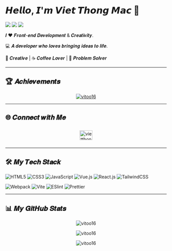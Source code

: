 # 𝙃𝙚𝙡𝙡𝙤, 𝙄'𝙢 𝙑𝙞𝙚𝙩 𝙏𝙝𝙤𝙣𝙜 𝙈𝙖𝙘 🌟

[![](https://img.shields.io/badge/-@vietthongmac-%231DA1F2?style=flat-square&logo=twitter&logoColor=ffffff)](https://twitter.com/yourtwitterhandle)
[![](https://img.shields.io/badge/-@vietthongmac-%23181717?style=flat-square&logo=github)](https://github.com/vitoo16)
[![](https://img.shields.io/website?color=0ab9e6&style=flat-square&up_message=Portfolio&url=https%3A%2F%2Fyourportfolio.com)](https://yourportfolio.com)

𝑰 ❤️ 𝑭𝒓𝒐𝒏𝒕-𝒆𝒏𝒅 𝑫𝒆𝒗𝒆𝒍𝒐𝒑𝒎𝒆𝒏𝒕 & 𝑪𝒓𝒆𝒂𝒕𝒊𝒗𝒊𝒕𝒚.

:computer: 𝑨 𝒅𝒆𝒗𝒆𝒍𝒐𝒑𝒆𝒓 𝒘𝒉𝒐 𝒍𝒐𝒗𝒆𝒔 𝒃𝒓𝒊𝒏𝒈𝒊𝒏𝒈 𝒊𝒅𝒆𝒂𝒔 𝒕𝒐 𝒍𝒊𝒇𝒆.

🖖 𝑪𝒓𝒆𝒂𝒕𝒊𝒗𝒆 | ☕️ 𝑪𝒐𝒇𝒇𝒆𝒆 𝑳𝒐𝒗𝒆𝒓 | 🌵 𝑷𝒓𝒐𝒃𝒍𝒆𝒎 𝑺𝒐𝒍𝒗𝒆𝒓

---

## 🏆 𝑨𝒄𝒉𝒊𝒆𝒗𝒆𝒎𝒆𝒏𝒕𝒔
<p align="center">
  <a href="https://github.com/ryo-ma/github-profile-trophy">
    <img src="https://github-profile-trophy.vercel.app/?username=vitoo16&margin-w=15&margin-h=15&theme=dracula" alt="vitoo16" />
  </a>
</p>

---

## 🌐 𝑪𝒐𝒏𝒏𝒆𝒄𝒕 𝒘𝒊𝒕𝒉 𝑴𝒆
<p align="center">
  <a href="https://fb.com/vietthong.mac" target="_blank">
    <img src="https://raw.githubusercontent.com/rahuldkjain/github-profile-readme-generator/master/src/images/icons/Social/facebook.svg" alt="vietthong.mac" height="30" width="40" style="margin: 10px;" />
  </a>
</p>

---

## 🛠️ 𝑴𝒚 𝑻𝒆𝒄𝒉 𝑺𝒕𝒂𝒄𝒌
![HTML5](https://img.shields.io/badge/-HTML5-%23E44D27?style=flat-square&logo=html5&logoColor=ffffff)
![CSS3](https://img.shields.io/badge/-CSS3-%231572B6?style=flat-square&logo=css3)
![JavaScript](https://img.shields.io/badge/-JavaScript-%23F7DF1C?style=flat-square&logo=javascript&logoColor=000000&labelColor=%23F7DF1C&color=%23FFCE5A)
![Vue.js](https://img.shields.io/badge/-Vue.js-%232c3e50?style=flat-square&logo=vuedotjs)
![React.js](https://img.shields.io/badge/-React.js-%23282C34?style=flat-square&logo=react)
![TailwindCSS](https://img.shields.io/badge/-TailwindCSS-%231a202c?style=flat-square&logo=tailwind-css)

![Webpack](https://img.shields.io/badge/-Webpack-%232C3A42?style=flat-square&logo=webpack)
![Vite](https://img.shields.io/badge/-Vite-%23646CFF?style=flat-square&logo=vite&logoColor=ffffff)
![ESlint](https://img.shields.io/badge/-ESLint-%234B32C3?style=flat-square&logo=eslint)
![Prettier](https://img.shields.io/badge/-Prettier-%23F7B93E?style=flat-square&logo=prettier&logoColor=ffffff)

---

## 📊 𝑴𝒚 𝑮𝒊𝒕𝑯𝒖𝒃 𝑺𝒕𝒂𝒕𝒔
<p align="center">
  <img src="https://github-readme-stats.vercel.app/api?username=vitoo16&show_icons=true&theme=dracula&locale=en" alt="vitoo16" />
</p>
<p align="center">
  <img src="https://github-readme-streak-stats.herokuapp.com/?user=vitoo16&theme=dracula" alt="vitoo16" />
</p>
<p align="center">
  <img src="https://github-readme-stats.vercel.app/api/top-langs?username=vitoo16&show_icons=true&locale=en&layout=compact&theme=dracula" alt="vitoo16" />
</p>
